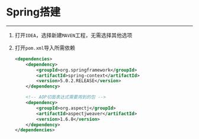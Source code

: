 # Spring搭建

---

1. 打开`IDEA`，选择新建`MAVEN`工程，无需选择其他选项

2. 打开`pom.xml`导入所需依赖

   ```xml
   <dependencies>
       <dependency>
           <groupId>org.springframework</groupId>
           <artifactId>spring-context</artifactId>
           <version>5.0.2.RELEASE</version>
       </dependency>
   
       <!-- AOP切面表达式需要用到的包 -->
       <dependency>
           <groupId>org.aspectj</groupId>
           <artifactId>aspectjweaver</artifactId>
           <version>1.6.8</version>
       </dependency>
   </dependencies>
   ```

   